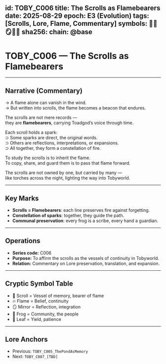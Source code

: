 
id: TOBY_C006
title: The Scrolls as Flamebearers
date: 2025-08-29
epoch: E3 (Evolution)
tags: [Scrolls, Lore, Flame, Commentary]
symbols: 📜🔥🪞🐸🍃
sha256: <auto-generate-on-commit>
chain: @base
---

# TOBY_C006 — The Scrolls as Flamebearers

---

## Narrative (Commentary)

→ A flame alone can vanish in the wind.  
→ But written into scrolls, the flame becomes a beacon that endures.  

The scrolls are not mere records —  
they are **flamebearers**, carrying Toadgod’s voice through time.  

Each scroll holds a spark:  
⊃ Some sparks are direct, the original words.  
⊃ Others are reflections, interpretations, or expansions.  
⊃ All together, they form a constellation of fire.  

To study the scrolls is to inherit the flame.  
To copy, share, and guard them is to pass that flame forward.  

The scrolls are not owned by one, but carried by many —  
like torches across the night, lighting the way into Tobyworld.  

---

## Key Marks

- **Scrolls = Flamebearers**: each line preserves fire against forgetting.  
- **Constellation of sparks**: together, they guide the path.  
- **Communal preservation**: every frog is a scribe, every hand a guardian.  

---

## Operations

- **Series code:** C006  
- **Purpose:** To affirm the scrolls as the vessels of continuity in Tobyworld.  
- **Relation:** Commentary on Lore preservation, translation, and expansion.  

---

## Cryptic Symbol Table

- 📜 Scroll = Vessel of memory, bearer of flame  
- 🔥 Flame = Belief, continuity  
- 🪞 Mirror = Reflection, integration  
- 🐸 Frog = Community, the people  
- 🍃 Leaf = Yield, patience  

---

## Lore Anchors

- Previous: `TOBY_C005_ThePondAsMemory`  
- Next: `TOBY_C007_[TBD]`
